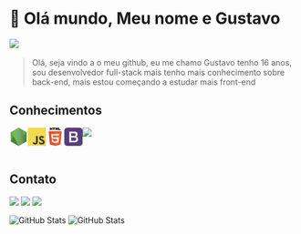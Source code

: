 # 🚀 Olá mundo, Meu nome e Gustavo
  
<img width="400" src="https://miro.medium.com/max/724/1*IRGHmiGsa16stedQvIaZfw.gif">

> Olá, seja vindo a o meu github, eu me chamo Gustavo tenho 16 anos, sou desenvolvedor full-stack mais tenho mais conhecimento sobre back-end, mais estou começando a estudar mais front-end 

## Conhecimentos
<div style="display: flex">
<img width="32" src="https://raw.githubusercontent.com/github/explore/80688e429a7d4ef2fca1e82350fe8e3517d3494d/topics/nodejs/nodejs.png">
<img width="32" src="https://raw.githubusercontent.com/github/explore/80688e429a7d4ef2fca1e82350fe8e3517d3494d/topics/javascript/javascript.png">

<img width="32" src="https://raw.githubusercontent.com/github/explore/80688e429a7d4ef2fca1e82350fe8e3517d3494d/topics/html/html.png">
<img width="32" src="https://raw.githubusercontent.com/github/explore/80688e429a7d4ef2fca1e82350fe8e3517d3494d/topics/bootstrap/bootstrap.png">
<img width="26" src="https://3.bp.blogspot.com/-oRSUw_TmO9o/XIb61m88fcI/AAAAAAAAIq0/vnxl2zzsXEQsnHI2fH4GjKu_ZT0urRo4wCK4BGAYYCw/s1600/icon%2Bcss%2B3.png">
</div><br>

## Contato
<a href="mailto:fogofracoo@gmail.com"><img src="https://img.shields.io/badge/-Gmail-FF0000?style=for-the-badge&logo=gmail&logoColor=white" target="_blank"></a>
<a href="https://www.linkedin.com/in/gustavo-silva-a35b221b8/" target="_blank"><img src="https://img.shields.io/badge/-LinkedIn-%230077B5?style=for-the-badge&logo=linkedin&logoColor=white" target="_blank"></a> 
<a href="https://www.instagram.com/gustavo_developer/" target="_blank"><img src="https://img.shields.io/badge/-Instagram-9300c4?style=for-the-badge&logo=instagram&logoColor=white" target="_blank"></a>

![GitHub Stats](https://github-readme-stats.vercel.app/api?username=Gustavo-Silva-01&show_icons=true&layout=compact)
![GitHub Stats](https://github-readme-stats.vercel.app/api/top-langs/?username=Gustavo-Silva-01&layout=compact&langs_count=16")

